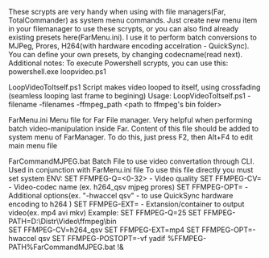 These scrypts are very handy when using with file managers(Far, TotalCommander) as system menu commands. Just create new menu item in your filemanager to use these scrypts, or you can also find already existing presets here(FarMenu.ini). 
I use it to perform batch conversions to MJPeg, Prores, H264(with hardware encoding accelration - QuickSync). You can define your own presets, by changing codecname(read next).
Additional notes:
To execute Powershell scrypts, you can use this: 
    powershell.exe loopvideo.ps1 <arguments>
    

LoopVideoToItself.ps1
Script makes video looped to itself, using crossfading (seamless looping last frame to begining)
Usage:
        LoopVideoToItself.ps1 -filename <filename> -filenames <file-list> -ffmpeg_path <path to ffmpeg's bin folder>

FarMenu.ini 
    Menu file for Far File manager. Very helpful when performing batch video-manipulation inside Far. 
    Content of this file should be added to system menu of FarManager. To do this, just press F2, then Alt+F4 to edit main menu file

FarCommandMJPEG.bat
    Batch File to use video convertation through CLI. Used in conjunction with FarMenu.ini file
    To use this file directly you must set system ENV:
    SET FFMPEG-Q=<0-32>     - Video quality 
    SET FFMPEG-CV=          - Video-codec name (ex. h264_qsv mjpeg prores)
    SET FFMPEG-OPT=         - Additional options(ex. "-hwaccel qsv" - to use QuickSync hardware encoding to h264 )
    SET FFMPEG-EXT=         - Extansion/container to output video(ex. mp4 avi mkv)
Example:
    SET FFMPEG-Q=25
    SET FFMPEG-PATH=D:\Distr\Video\ffmpeg\bin\
    SET FFMPEG-CV=h264_qsv
    SET FFMPEG-EXT=mp4
    SET FFMPEG-OPT=-hwaccel qsv
    SET FFMPEG-POSTOPT=-vf yadif
    %FFMPEG-PATH%FarCommandMJPEG.bat !&